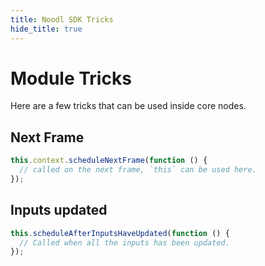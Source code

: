 ```yaml
---
title: Noodl SDK Tricks
hide_title: true
---
```


# Module Tricks

Here are a few tricks that can be used inside core nodes.

## Next Frame

```js
this.context.scheduleNextFrame(function () {
  // called on the next frame, `this` can be used here.
});
```

## Inputs updated

```js
this.scheduleAfterInputsHaveUpdated(function () {
  // Called when all the inputs has been updated.
});
```
